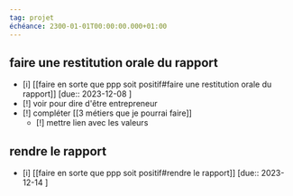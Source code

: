 ```yaml
---
tag: projet
échéance: 2300-01-01T00:00:00.000+01:00
---
```

## faire une restitution orale du rapport
- [i] [[faire en sorte que ppp soit positif#faire une restitution orale du rapport]] [due:: 2023-12-08 ]
- [!] voir pour dire d'être entrepreneur
- [!] compléter [[3 métiers que je pourrai faire]] 
	- [!] mettre lien avec les valeurs 
## rendre le rapport
- [i] [[faire en sorte que ppp soit positif#rendre le rapport]] [due:: 2023-12-14 ]